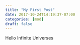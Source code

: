 ```yaml
---
title: "My First Post"
date: 2017-10-24T14:19:37-07:00
categories: [mod]
draft: false
---
```


Hello Infinite Universes
